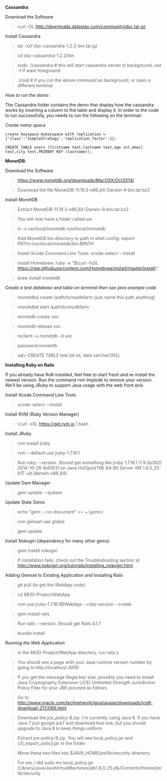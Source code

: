**Cassandra**:

Download the Software

> curl -OL http://downloads.datastax.com/community/dsc.tar.gz

Install Cassandra
> tar -xzf dsc-cassandra-1.2.2-bin.tar.gz

> cd dsc-cassandra-1.2.2/bin

> sudo ./cassandra # this will start cassandra server in background, use -f if want foreground

> ./csql # if you run the above command as background, or open a different terminal

*How to run the demo*:

The Cassandra folder contains the demo that display how the cassandra works by inserting a column to the table and display it. In order to the code to run successfully, you needs to run the following on the terminal:

*Create name space*

``
create keyspace mykeyspace with replication = {'class':'SimpleStrategy','replication_factor':1};
``

```
CREATE TABLE users (firstname text,lastname text,age int,email text,city text,PRIMARY KEY (lastname));
```
**MonetDB**:

Download the Software

> https://www.monetdb.org/downloads/MacOSX/Oct2014/

> Download the file MonetDB-11.19.3-x86_64-Darwin-9-bin.tar.bz2

Install MonetDB
> Extract MonetDB-11.19.3-x86_64-Darwin-9-bin.tar.bz2 

> You will now have a folder called usr

> ln -s usr/local/monetdb /usr/local/monetdb

> Add MonetDB bin directory to path in shell config: export PATH=/usr/local/monetdb/bin:$PATH

> Install Xcode Command Line Tools: xcode-select --install

> Install Homebrew: ruby -e "$(curl -fsSL https://raw.githubusercontent.com/Homebrew/install/master/install)"

> brew install monetdb

*Create a test database and table on terminal then see java example code*
> monetdbd create /path/to/mydbfarm (just name this path anything)

> monetdbd start /path/to/mydbfarm

> monetdb create voc

> monetdb release voc

> mclient -u monetdb -d voc

> password:monetdb

> sql> CREATE TABLE test (id int, data varchar(30));

**Installing Ruby on Rails**

If you already have RoR installed, feel free to start fresh and re-install the newest version. Run the command rvm implode to remove your version. We'll be using JRuby to support Java usage with the web front end.

Install Xcode Command Line Tools

> xcode-select --install

Install RVM (Ruby Version Manager)

> \curl -sSL https://get.rvm.io | bash

Install JRuby

> rvm install jruby

> rvm --default use jruby-1.7.16.1

> Run ruby --version. Should get something like jruby 1.7.16.1 (1.9.3p392) 2014-10-28 4e93f31 on Java HotSpot(TM) 64-Bit Server VM 1.8.0_25-b17 +jit [darwin-x86_64]

Update Gem Manager

> gem update --system

Update Stale Gems

> echo "gem: --no-document" >> ~/.gemrc

> rvm gemset use global

> gem update

Install Nokogiri (dependency for many other gems)

> gem install nokogiri

> If installation fails, check out the Troubleshooting section at http://www.nokogiri.org/tutorials/installing_nokogiri.html

Adding Gemset to Existing Application and Installing Rails

> git pull (to get the WebApp code)

> cd 6830-Project/WebApp

> rvm use jruby-1.7.16.1@WebApp --ruby-version --create

> gem install rails

> Run rails --version. Should get Rails 4.1.7

> bundle install

*Running the Web Application*

> In the 6830-Project/WebApp directory, run rails s

> You should see a page with your Java runtime version number by going to http://localhost:3000 

> If you get the message Illegal key size: possibly you need to install Java Cryptography Extension (JCE) Unlimited Strength Jurisdiction Policy Files for your JRE proceed as follows

> Go to http://www.oracle.com/technetwork/java/javase/downloads/jce8-download-2133166.html

> Download the jce_policy-8.zip. I'm currently using Java 8. If you have Java 7 just google jce7 and download that one, but you should upgrade to Java 8 to keep things uniform

> Extract jce-policy-8.zip. You will see local_policy.jar and US_export_policy.jar in the folder

> Move these two files into $JAVA_HOME/jre/lib/security directory

> For me, I did sudo mv local_policy.jar /Library/Java/JavaVirtualMachines/jdk1.8.0_25.jdk/Contents/Home/jre/lib/security


